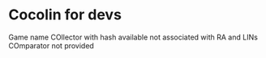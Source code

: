 # Cocolin for devs
 Game name COllector with hash available not associated with RA and LINs COmparator not provided
